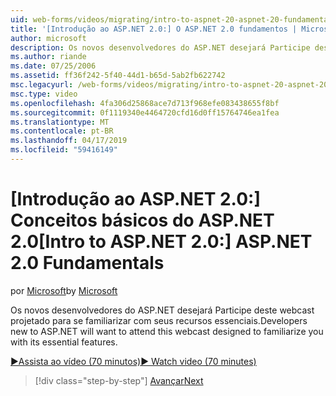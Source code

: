 ```yaml
---
uid: web-forms/videos/migrating/intro-to-aspnet-20-aspnet-20-fundamentals
title: '[Introdução ao ASP.NET 2.0:] O ASP.NET 2.0 fundamentos | Microsoft Docs'
author: microsoft
description: Os novos desenvolvedores do ASP.NET desejará Participe deste webcast projetado para se familiarizar com seus recursos essenciais.
ms.author: riande
ms.date: 07/25/2006
ms.assetid: ff36f242-5f40-44d1-b65d-5ab2fb622742
msc.legacyurl: /web-forms/videos/migrating/intro-to-aspnet-20-aspnet-20-fundamentals
msc.type: video
ms.openlocfilehash: 4fa306d25868ace7d713f968efe083438655f8bf
ms.sourcegitcommit: 0f1119340e4464720cfd16d0ff15764746ea1fea
ms.translationtype: MT
ms.contentlocale: pt-BR
ms.lasthandoff: 04/17/2019
ms.locfileid: "59416149"
---
```

# <a name="intro-to-aspnet-20-aspnet-20-fundamentals"></a><span data-ttu-id="9e274-103">[Introdução ao ASP.NET 2.0:] Conceitos básicos do ASP.NET 2.0</span><span class="sxs-lookup"><span data-stu-id="9e274-103">[Intro to ASP.NET 2.0:] ASP.NET 2.0 Fundamentals</span></span>

<span data-ttu-id="9e274-104">por [Microsoft](https://github.com/microsoft)</span><span class="sxs-lookup"><span data-stu-id="9e274-104">by [Microsoft](https://github.com/microsoft)</span></span>

<span data-ttu-id="9e274-105">Os novos desenvolvedores do ASP.NET desejará Participe deste webcast projetado para se familiarizar com seus recursos essenciais.</span><span class="sxs-lookup"><span data-stu-id="9e274-105">Developers new to ASP.NET will want to attend this webcast designed to familiarize you with its essential features.</span></span>

[<span data-ttu-id="9e274-106">&#9654;Assista ao vídeo (70 minutos)</span><span class="sxs-lookup"><span data-stu-id="9e274-106">&#9654; Watch video (70 minutes)</span></span>](https://channel9.msdn.com/Blogs/ASP-NET-Site-Videos/intro-to-aspnet-20-aspnet-20-fundamentals)

> [!div class="step-by-step"]
> [<span data-ttu-id="9e274-107">Avançar</span><span class="sxs-lookup"><span data-stu-id="9e274-107">Next</span></span>](intro-to-aspnet-20-user-interface-elements.md)
